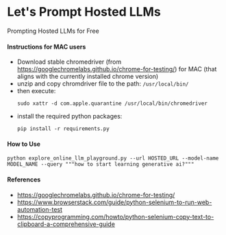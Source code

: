 # Let's Prompt Hosted LLMs
Prompting Hosted LLMs for Free

#### **Instructions for MAC users**
- Download stable chromedriver (from https://googlechromelabs.github.io/chrome-for-testing/) for MAC (that aligns with the currently installed chrome version)
- unzip and copy chromdriver file to the path: `/usr/local/bin/`
- then execute:
    ```
    sudo xattr -d com.apple.quarantine /usr/local/bin/chromedriver
    ```
- install the required python packages: 
  ```
  pip install -r requirements.py
  ```

#### How to Use ###
```
python explore_online_llm_playground.py --url HOSTED_URL --model-name MODEL_NAME --query """how to start learning generative ai?"""
```

#### **References**
- https://googlechromelabs.github.io/chrome-for-testing/ 
- https://www.browserstack.com/guide/python-selenium-to-run-web-automation-test
- https://copyprogramming.com/howto/python-selenium-copy-text-to-clipboard-a-comprehensive-guide


